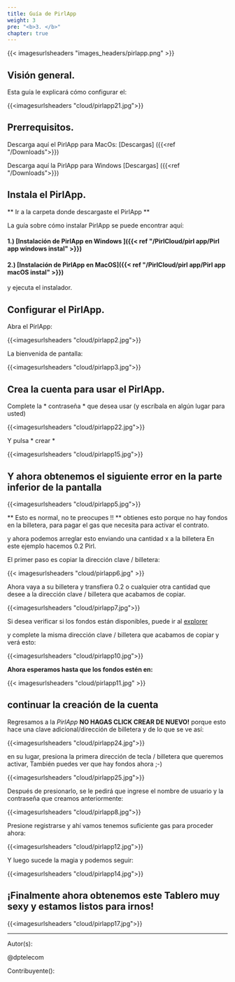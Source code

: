 ```yaml
---
title: Guía de PirlApp
weight: 3
pre: "<b>3. </b>"
chapter: true
---
```


{{< imagesurlsheaders "images_headers/pirlapp.png" >}}



## Visión general.

Esta guía le explicará cómo configurar el:


{{<imagesurlsheaders "cloud/pirlapp21.jpg">}}


## Prerrequisitos.

Descarga aquí el PirlApp para MacOs:
[Descargas] ({{<ref "/Downloads">}})


Descarga aquí la PirlApp para Windows
[Descargas] ({{<ref "/Downloads">}})

## Instala el PirlApp.

** Ir a la carpeta donde descargaste el PirlApp **

La guía sobre cómo instalar PirlApp se puede encontrar aquí:

#### 1.) [Instalación de PirlApp en Windows ]({{< ref "/PirlCloud/pirl app/Pirl app windows instal" >}})
#### 2.) [Instalación de PirlApp en MacOS]({{< ref "/PirlCloud/pirl app/Pirl app macOS instal" >}})


y ejecuta el instalador.

## Configurar el PirlApp.

Abra el PirlApp:


{{<imagesurlsheaders "cloud/pirlapp2.jpg">}}

La bienvenida de pantalla:

{{<imagesurlsheaders "cloud/pirlapp3.jpg">}}



## Crea la cuenta para usar el PirlApp.

Complete la * contraseña * que desea usar (y escríbala en algún lugar para usted)


{{<imagesurlsheaders "cloud/pirlapp22.jpg">}}

Y pulsa * crear *

{{<imagesurlsheaders "cloud/pirlapp15.jpg">}}

## Y ahora obtenemos el siguiente error en la parte inferior de la pantalla

{{<imagesurlsheaders "cloud/pirlapp5.jpg">}}


** Esto es normal, no te preocupes !! **
obtienes esto porque no hay fondos en la billetera,
para pagar el gas que necesita para activar el contrato.

y ahora podemos arreglar esto enviando una cantidad x a la billetera
En este ejemplo hacemos 0.2 Pirl.

El primer paso es copiar la dirección clave / billetera:


{{< imagesurlsheaders "cloud/pirlapp6.jpg" >}}



Ahora vaya a su billetera y transfiera 0.2 o cualquier otra cantidad que desee a la dirección clave / billetera que acabamos de copiar.


{{<imagesurlsheaders "cloud/pirlapp7.jpg">}}



Si desea verificar si los fondos están disponibles, puede ir al [explorer](https://devexplorer.pirl.io/home "explorer")

y complete la misma dirección clave / billetera que acabamos de copiar y verá esto:


{{<imagesurlsheaders "cloud/pirlapp10.jpg">}}



**Ahora esperamos hasta que los fondos estén en:**


{{< imagesurlsheaders "cloud/pirlapp11.jpg" >}}



## continuar la creación de la cuenta

Regresamos a la *PirlApp*
**NO HAGAS CLICK CREAR DE NUEVO!**
porque esto hace una clave adicional/dirección de billetera
y de lo que se ve así:


{{<imagesurlsheaders "cloud/pirlapp24.jpg">}}



en su lugar, presiona la primera dirección de tecla / billetera que queremos activar,
También puedes ver que hay fondos ahora ;-)


{{<imagesurlsheaders "cloud/pirlapp25.jpg">}}




Después de presionarlo, se le pedirá que ingrese el nombre de usuario y la contraseña que creamos anteriormente:


{{<imagesurlsheaders "cloud/pirlapp8.jpg">}}


Presione registrarse y ahí vamos tenemos suficiente gas para proceder ahora:


{{<imagesurlsheaders "cloud/pirlapp12.jpg">}}

Y luego sucede la magia y podemos seguir:

{{<imagesurlsheaders "cloud/pirlapp14.jpg">}}

## ¡Finalmente ahora obtenemos este Tablero muy sexy y estamos listos para irnos!

{{<imagesurlsheaders "cloud/pirlapp17.jpg">}}




---
Autor(s):

@dptelecom

Contribuyente():
